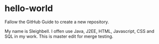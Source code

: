 # hello-world
Fallow the GitHub Guide to create a new repository.

My name is Sleighbell.
I offen use Java, J2EE, HTML, Javascript, CSS and SQL in my work.
This is master edit for merge testing.
